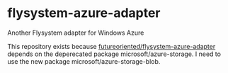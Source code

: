 # flysystem-azure-adapter

Another Flysystem adapter for Windows Azure

This repository exists because [futureoriented/flysystem-azure-adapter](https://github.com/futureoriented/flysystem-azure-adapter) depends on the deperecated package microsoft/azure-storage. I need to use the new package microsoft/azure-storage-blob.

